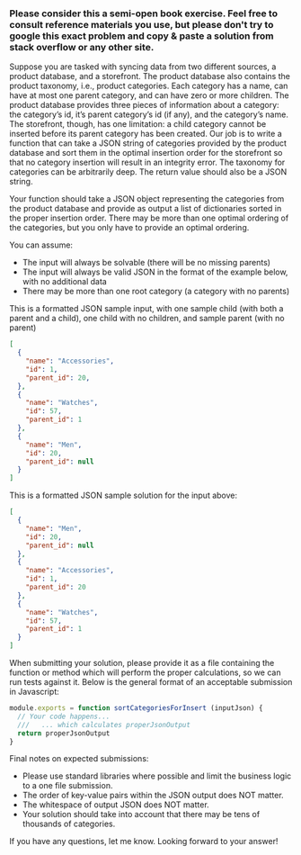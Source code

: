 ### Please consider this a semi-open book exercise. Feel free to consult reference materials you use, but please don't try to google this exact problem and copy & paste a solution from stack overflow or any other site.


Suppose you are tasked with syncing data from two different sources, a product database, and a storefront. The product database also contains the product taxonomy, i.e., product categories. Each category has a name, can have at most one parent category, and can have zero or more children. The product database provides three pieces of information about a category: the category’s id, it’s parent category’s id (if any), and the category’s name. The storefront, though, has one limitation: a child category cannot be inserted before its parent category has been created. Our job is to write a function that can take a JSON string of categories provided by the product database and sort them in the optimal insertion order for the storefront so that no category insertion will result in an integrity error. The taxonomy for categories can be arbitrarily deep. The return value should also be a JSON string.

Your function should take a JSON object representing the categories from the product database and provide as output a list of dictionaries sorted in the proper insertion order. There may be more than one optimal ordering of the categories, but you only have to provide an optimal ordering.

You can assume:  
 - The input will always be solvable (there will be no missing parents)  
 - The input will always be valid JSON in the format of the example below, with no additional data  
 - There may be more than one root category (a category with no parents)  

This is a formatted JSON sample input, with one sample child (with both a parent and a child), one child with no children, and sample parent (with no parent)
```json
[
  {
    "name": "Accessories",
    "id": 1,
    "parent_id": 20,
  },
  {
    "name": "Watches",
    "id": 57,
    "parent_id": 1
  },
  {
    "name": "Men",
    "id": 20,
    "parent_id": null
  }
]
```

This is a formatted JSON sample solution for the input above:
```json
[
  {
    "name": "Men",
    "id": 20,
    "parent_id": null
  },
  {
    "name": "Accessories",
    "id": 1,
    "parent_id": 20
  },
  {
    "name": "Watches",
    "id": 57,
    "parent_id": 1
  }
]
```


When submitting your solution, please provide it as a file containing the function or method which will perform the proper calculations, so we can run tests against it. Below is the general format of an acceptable submission in Javascript:

```javascript
module.exports = function sortCategoriesForInsert (inputJson) {
  // Your code happens...
  ///   ... which calculates properJsonOutput
  return properJsonOutput
}
```

Final notes on expected submissions:  
 - Please use standard libraries where possible and limit the business logic to a one file submission.  
 - The order of key-value pairs within the JSON output does NOT matter.  
 - The whitespace of output JSON does NOT matter.  
 - Your solution should take into account that there may be tens of thousands of categories.   


If you have any questions, let me know. Looking forward to your answer!
